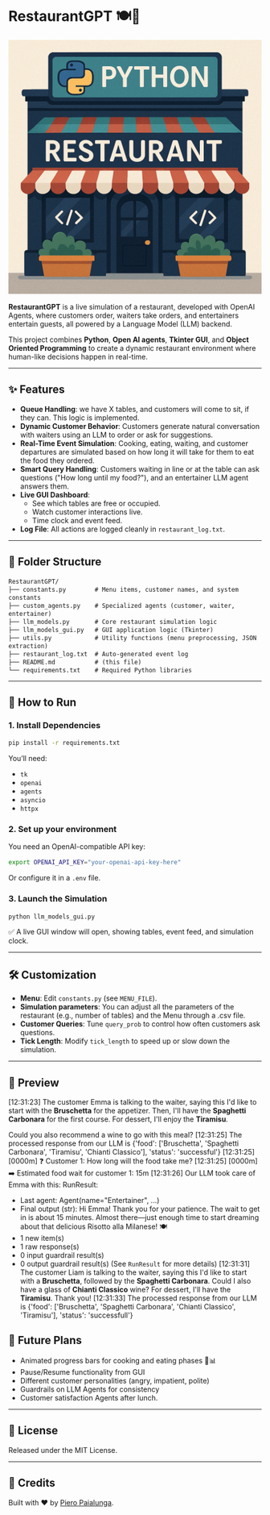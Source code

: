 
# RestaurantGPT 🍽️🤖

![Python Restaurant](image/Python_restaurant.png)


**RestaurantGPT** is a live simulation of a restaurant, developed with OpenAI Agents, where customers order, waiters take orders, and entertainers entertain guests, all powered by a Language Model (LLM) backend.

This project combines **Python**, **Open AI agents**, **Tkinter GUI**, and **Object Oriented Programming** to create a dynamic restaurant environment where human-like decisions happen in real-time.

---

## ✨ Features
- **Queue Handling**: we have X tables, and customers will come to sit, if they can. This logic is implemented.
- **Dynamic Customer Behavior**: Customers generate natural conversation with waiters using an LLM to order or ask for suggestions.
- **Real-Time Event Simulation**: Cooking, eating, waiting, and customer departures are simulated based on how long it will take for them to eat the food they ordered.
- **Smart Query Handling**: Customers waiting in line or at the table can ask questions ("How long until my food?"), and an entertainer LLM agent answers them.
- **Live GUI Dashboard**:
  - See which tables are free or occupied.
  - Watch customer interactions live.
  - Time clock and event feed.
- **Log File**: All actions are logged cleanly in `restaurant_log.txt`.

---

## 📂 Folder Structure

```
RestaurantGPT/
├── constants.py        # Menu items, customer names, and system constants
├── custom_agents.py    # Specialized agents (customer, waiter, entertainer)
├── llm_models.py       # Core restaurant simulation logic
├── llm_models_gui.py   # GUI application logic (Tkinter)
├── utils.py            # Utility functions (menu preprocessing, JSON extraction)
├── restaurant_log.txt  # Auto-generated event log
├── README.md           # (this file)
└── requirements.txt    # Required Python libraries
```

---

## 🚀 How to Run

### 1. Install Dependencies

```bash
pip install -r requirements.txt
```

You’ll need:
- `tk`
- `openai`
- `agents`
- `asyncio`
- `httpx`

### 2. Set up your environment

You need an OpenAI-compatible API key:

```bash
export OPENAI_API_KEY="your-openai-api-key-here"
```

Or configure it in a `.env` file.

### 3. Launch the Simulation

```bash
python llm_models_gui.py
```

✅ A live GUI window will open, showing tables, event feed, and simulation clock.

---

## 🛠️ Customization

- **Menu**: Edit `constants.py` (see `MENU_FILE`).
- **Simulation parameters**: You can adjust all the parameters of the restaurant (e.g., number of tables) and the Menu through a .csv file.
- **Customer Queries**: Tune `query_prob` to control how often customers ask questions.
- **Tick Length**: Modify `tick_length` to speed up or slow down the simulation.

---

## 📸 Preview

[12:31:23] The customer Emma is talking to the waiter, saying this I'd like to start with the **Bruschetta** for the appetizer. Then, I'll have the **Spaghetti Carbonara** for the first course. For dessert, I'll enjoy the **Tiramisu**. 

Could you also recommend a wine to go with this meal?
[12:31:25] The processed response from our LLM is {'food': ['Bruschetta', 'Spaghetti Carbonara', 'Tiramisu', 'Chianti Classico'], 'status': 'successful'}
[12:31:25] [0000m] ❓ Customer 1: How long will the food take me?
[12:31:25] [0000m] ➡️ Estimated food wait for customer 1: 15m
[12:31:26] Our LLM took care of Emma with this: RunResult:
- Last agent: Agent(name="Entertainer", ...)
- Final output (str):
    Hi Emma! Thank you for your patience. The wait to get in is about 15 minutes. Almost there—just enough time to start dreaming about that delicious Risotto alla Milanese! 🍽️
- 1 new item(s)
- 1 raw response(s)
- 0 input guardrail result(s)
- 0 output guardrail result(s)
(See `RunResult` for more details)
[12:31:31] The customer Liam is talking to the waiter, saying this I'd like to start with a **Bruschetta**, followed by the **Spaghetti Carbonara**. Could I also have a glass of **Chianti Classico** wine? For dessert, I'll have the **Tiramisu**. Thank you!
[12:31:33] The processed response from our LLM is {'food': ['Bruschetta', 'Spaghetti Carbonara', 'Chianti Classico', 'Tiramisu'], 'status': 'successfull'}


## 🤔 Future Plans

- Animated progress bars for cooking and eating phases 🍔📊
- Pause/Resume functionality from GUI
- Different customer personalities (angry, impatient, polite)
- Guardrails on LLM Agents for consistency
- Customer satisfaction Agents after lunch.

---

## 📜 License

Released under the MIT License.

---

## 🙏 Credits

Built with ❤️ by [Piero Paialunga](https://github.com/PieroPaialungaAI).
